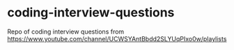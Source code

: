 # coding-interview-questions
Repo of coding interview questions from https://www.youtube.com/channel/UCWSYAntBbdd2SLYUqPIxo0w/playlists
